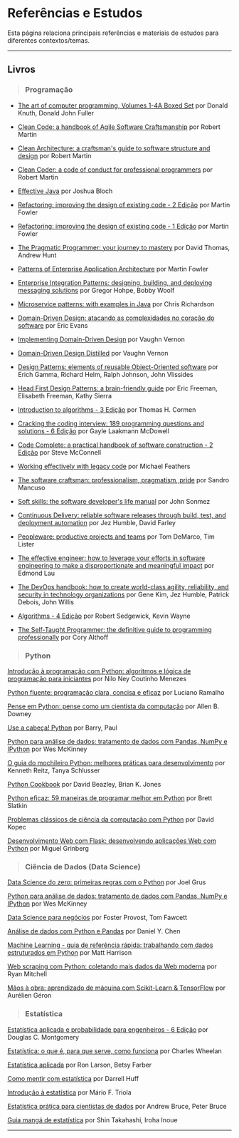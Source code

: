 # Referências e Estudos

Esta página relaciona principais referências e materiais de estudos para diferentes contextos/temas.

---

## Livros

> ### Programação

+ [The art of computer programming, Volumes 1-4A Boxed Set](https://amzn.com/0321751043)
por Donald Knuth, Donald John Fuller

+ [Clean Code: a handbook of Agile Software Craftsmanship](https://amzn.com/0132350882)
por Robert Martin

+ [Clean Architecture: a craftsman's guide to software structure and design](https://amzn.com/0134494164)
por Robert Martin

+ [Clean Coder: a code of conduct for professional programmers](https://amzn.com/B0050JLC9Y)
por Robert Martin

+ [Effective Java](https://amzn.com/B078H61SCH)
por Joshua Bloch

+ [Refactoring: improving the design of existing code - 2 Edição](https://amzn.com/0134757599)
por Martin Fowler

+ [Refactoring: improving the design of existing code - 1 Edição](https://amzn.com/0201485672)
por Martin Fowler

+ [The Pragmatic Programmer: your journey to mastery](https://amzn.com/0135957052)
por David Thomas, Andrew Hunt

+ [Patterns of Enterprise Application Architecture](https://amzn.com/B008OHVDFM)
por Martin Fowler

+ [Enterprise Integration Patterns: designing, building, and deploying messaging solutions](https://amzn.com/0321200683)
por Gregor Hohpe, Bobby Woolf

+ [Microservice patterns: with examples in Java](https://amzn.com/1617294543)
por Chris Richardson

+ [Domain-Driven Design: atacando as complexidades no coração do software](https://amzn.com/8550800651)
por Eric Evans

+ [Implementing Domain-Driven Design](https://amzn.com/B00BCLEBN8)
por Vaughn Vernon

+ [Domain-Driven Design Distilled](https://amzn.com/0134434420)
por Vaughn Vernon

+ [Design Patterns: elements of reusable Object-Oriented software]()
por Erich Gamma, Richard Helm, Ralph Johnson, John Vlissides

+ [Head First Design Patterns: a brain-friendly guide](https://amzn.com/0596007124)
por Eric Freeman, Elisabeth Freeman, Kathy Sierra

+ [Introduction to algorithms - 3 Edição](https://amzn.com/0262033844)
por Thomas H. Cormen

+ [Cracking the coding interview: 189 programming questions and solutions - 6 Edição](https://amzn.com/0984782850)
por Gayle Laakmann McDowell

+ [Code Complete: a practical handbook of software construction - 2 Edição](https://amzn.com/0735619670)
por Steve McConnell

+ [Working effectively with legacy code](https://amzn.com/0131177052)
por Michael Feathers

+ [The software craftsman: professionalism, pragmatism, pride](https://amzn.com/0134052501)
por Sandro Mancuso

+ [Soft skills: the software developer's life manual](https://amzn.com/0999081446)
por John Sonmez

+ [Continuous Delivery: reliable software releases through build, test, and deployment automation](https://amzn.com/B003YMNVC0)
por Jez Humble, David Farley

+ [Peopleware: productive projects and teams](https://amzn.com/0321934113)
por Tom DeMarco, Tim Lister

+ [The effective engineer: how to leverage your efforts in software engineering to make a disproportionate and meaningful impact](https://amzn.com/0996128107)
por Edmond Lau

+ [The DevOps handbook: how to create world-class agility, reliability, and security in technology organizations](https://amzn.com/B01M9ASFQ3)
por Gene Kim, Jez Humble, Patrick Debois, John Willis

+ [Algorithms - 4 Edição](https://amzn.com/032157351X)
por Robert Sedgewick, Kevin Wayne

+ [The Self-Taught Programmer: the definitive guide to programming professionally](https://amzn.com/0999685902)
por Cory Althoff

> ### Python

[Introdução à programação com Python: algoritmos e lógica de programação para iniciantes](https://amzn.com/8575227181)
por Nilo Ney Coutinho Menezes

[Python fluente: programação clara, concisa e eficaz](https://amzn.com/857522462X)
por Luciano Ramalho

[Pense em Python: pense como um cientista da computação](https://amzn.com/8575225081)
por Allen B. Downey

[Use a cabeça! Python](https://amzn.com/8550803405)
por Barry, Paul

[Python para análise de dados: tratamento de dados com Pandas, NumPy e IPython](https://amzn.com/8575226479)
por Wes McKinney

[O guia do mochileiro Python: melhores práticas para desenvolvimento](https://amzn.com/8575225413)
por Kenneth Reitz, Tanya Schlusser

[Python Cookbook](https://amzn.com/8575223321)
por David Beazley, Brian K. Jones

[Python eficaz: 59 maneiras de programar melhor em Python](https://amzn.com/8575225103)
por Brett Slatkin

[Problemas clássicos de ciência da computação com Python](https://amzn.com/8575228056)
por David Kopec

[Desenvolvimento Web com Flask: desenvolvendo aplicações Web com Python](https://amzn.com/8575226819)
por Miguel Grinberg

> ### Ciência de Dados (Data Science)

[Data Science do zero: primeiras regras com o Python](https://amzn.com/857608998X)
por Joel Grus

[Python para análise de dados: tratamento de dados com Pandas, NumPy e IPython](https://amzn.com/8575226479)
por Wes McKinney

[Data Science para negócios](https://amzn.com/8576089726)
por Foster Provost, Tom Fawcett

[Análise de dados com Python e Pandas](https://amzn.com/8575226991)
por Daniel Y. Chen

[Machine Learning - guia de referência rápida: trabalhando com dados estruturados em Python](https://amzn.com/857522817X)
por Matt Harrison

[Web scraping com Python: coletando mais dados da Web moderna](https://amzn.com/8575227300)
por Ryan Mitchell

[Mãos à obra: aprendizado de máquina com Scikit-Learn & TensorFlow](https://amzn.com/8550803812)
por Aurélien Géron

> ### Estatística

[Estatística aplicada e probabilidade para engenheiros - 6 Edição](https://amzn.com/852163241X)
por Douglas C. Montgomery

[Estatística: o que é, para que serve, como funciona](https://amzn.com/8537815128)
por Charles Wheelan

[Estatística aplicada](https://amzn.com/8543004772)
por Ron Larson, Betsy Farber

[Como mentir com estatística](https://amzn.com/858057952X)
por Darrell Huff

[Introdução à estatística](https://amzn.com/8521633742)
por Mário F. Triola

[Estatística prática para cientistas de dados](https://amzn.com/855080603X)
por Andrew Bruce, Peter Bruce

[Guia mangá de estatística](https://amzn.com/857522168X)
por Shin Takahashi, Iroha Inoue

---
